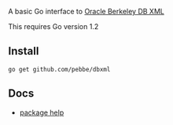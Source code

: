 A basic Go interface to [Oracle Berkeley DB XML](https://www.oracle.com/database/berkeley-db/xml.html)

This requires Go version 1.2

## Install

    go get github.com/pebbe/dbxml

## Docs

 * [package help](http://godoc.org/github.com/pebbe/dbxml)
